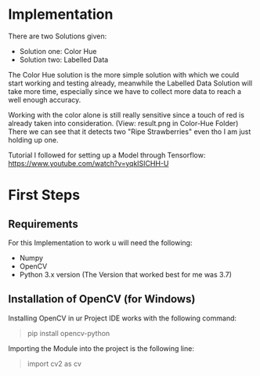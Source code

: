 # Implementation

There are two Solutions given:
- Solution one: Color Hue
- Solution two: Labelled Data

The Color Hue solution is the more simple solution with which we could start working and testing already, meanwhile the Labelled Data Solution will take more time, especially since we have to collect more data to reach a well enough accuracy.

Working with the color alone is still really sensitive since a touch of red is already taken into consideration.
(View: result.png in Color-Hue Folder)
There we can see that it detects two "Ripe Strawberries" even tho I am just holding up one. 

Tutorial I followed for setting up a Model through Tensorflow: https://www.youtube.com/watch?v=yqkISICHH-U

# First Steps

## Requirements

For this Implementation to work u will need the following: 
- Numpy
- OpenCV 
- Python 3.x version
(The Version that worked best for me was 3.7)

## Installation of OpenCV (for Windows)

Installing OpenCV in ur Project IDE works with the following command: 
> pip install opencv-python

Importing the Module into the project is the following line:
> import cv2 as cv
